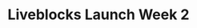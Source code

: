 ---
title: Liveblocks Launch Week 2
company: Liveblocks
start: 2023-02-06
finish: 2023-02-10
image: /media/event-liveblocks.png
recap: https://liveblocks.io/blog/launch-week-2-wrap-up
---